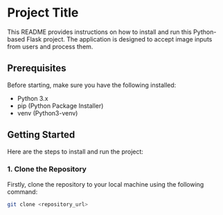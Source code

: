 # Project Title

This README provides instructions on how to install and run this Python-based Flask project. The application is designed to accept image inputs from users and process them.

## Prerequisites

Before starting, make sure you have the following installed:

- Python 3.x
- pip (Python Package Installer)
- venv (Python3-venv)

## Getting Started

Here are the steps to install and run the project:

### 1. Clone the Repository

Firstly, clone the repository to your local machine using the following command:

```bash
git clone <repository_url>
```
